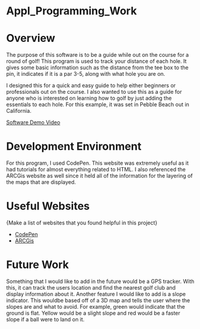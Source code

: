 # Appl_Programming_Work

# Overview

The purpose of this software is to be a guide while out on the course for a round of golf! This program is used to track your distance of each hole. It gives some basic information such as the distance from the tee box to the pin, it indicates if it is a par 3-5, along with what hole you are on.

I designed this for a quick and easy guide to help either beginners or professionals out on the course. I also wanted to use this as a guide for anyone who is interested on learning how to golf by just adding the essentials to each hole. For this example, it was set in Pebble Beach out in California.


[Software Demo Video](https://youtu.be/4VS_R8iVugU)

# Development Environment

For this program, I used CodePen. This website was extremely useful as it had tutorials for almost everything related to HTML. I also referenced the ARCGis website as well since it held all of the information for the layering of the maps that are displayed.

# Useful Websites

{Make a list of websites that you found helpful in this project}
* [CodePen](https://codepen.io/following)
* [ARCGis](https://www.arcgis.com/index.html#)

# Future Work

Something that I would like to add in the future would be a GPS tracker. With this, it can track the users location and find the nearest golf club and display information about it.
Another feature I would like to add is a slope indicator. This wouldbe based off of a 3D map and tells the user where the slopes are and what to avoid. For example, green would indicate that the ground is flat. Yellow would be a slight slope and red would be a faster slope if a ball were to land on it.
